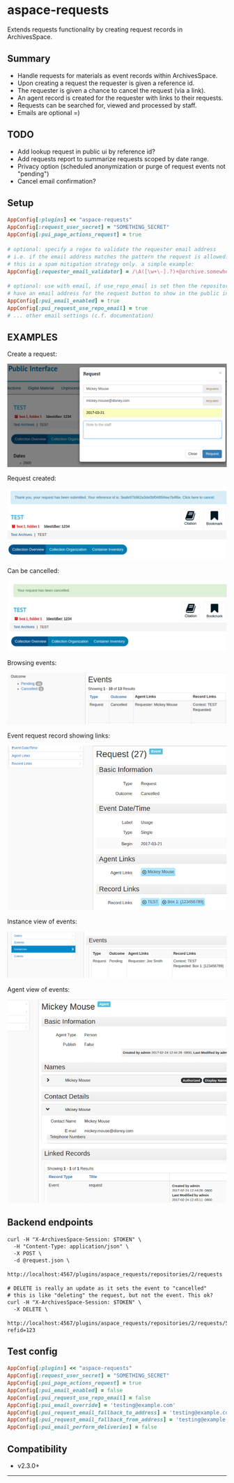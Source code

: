# aspace-requests

Extends requests functionality by creating request records in ArchivesSpace.

## Summary

- Handle requests for materials as event records within ArchivesSpace.
- Upon creating a request the requester is given a reference id.
- The requester is given a chance to cancel the request (via a link).
- An agent record is created for the requester with links to their requests.
- Requests can be searched for, viewed and processed by staff.
- Emails are optional =)

## TODO

- Add lookup request in public ui by reference id?
- Add requests report to summarize requests scoped by date range.
- Privacy option (scheduled anonymization or purge of request events not "pending")
- Cancel email confirmation?

## Setup

```ruby
AppConfig[:plugins] << "aspace-requests"
AppConfig[:request_user_secret] = "SOMETHING_SECRET"
AppConfig[:pui_page_actions_request] = true

# optional: specify a regex to validate the requester email address
# i.e. if the email address matches the pattern the request is allowed.
# this is a spam mitigation strategy only. a simple example:
AppConfig[:requester_email_validator] = /\A([\w+\-].?)+@archive.somewhere.edu$/i

# optional: use with email, if use_repo_email is set then the repository must
# have an email address for the request button to show in the public interface
AppConfig[:pui_email_enabled] = true
AppConfig[:pui_request_use_repo_email] = true
# ... other email settings (c.f. documentation)
```

## EXAMPLES

Create a request:

![#](examples/requests1.png)

Request created:

![#](examples/requests2.png)

Can be cancelled:

![#](examples/requests3.png)

Browsing events:

![#](examples/requests4.png)

Event request record showing links:

![#](examples/requests5.png)

Instance view of events:

![#](examples/requests6.png)

Agent view of events:

![#](examples/requests7.png)

## Backend endpoints

```
curl -H "X-ArchivesSpace-Session: $TOKEN" \
  -H "Content-Type: application/json" \
  -X POST \
  -d @request.json \
  http://localhost:4567/plugins/aspace_requests/repositories/2/requests

# DELETE is really an update as it sets the event to "cancelled"
# this is like "deleting" the request, but not the event. This ok?
curl -H "X-ArchivesSpace-Session: $TOKEN" \
  -X DELETE \
  http://localhost:4567/plugins/aspace_requests/repositories/2/requests/5?refid=123
```

## Test config

```ruby
AppConfig[:plugins] << "aspace-requests"
AppConfig[:request_user_secret] = "SOMETHING_SECRET"
AppConfig[:pui_page_actions_request] = true
AppConfig[:pui_email_enabled] = false
AppConfig[:pui_request_use_repo_email] = false
AppConfig[:pui_email_override] = 'testing@example.com'
AppConfig[:pui_request_email_fallback_to_address] = 'testing@example.com'
AppConfig[:pui_request_email_fallback_from_address] = 'testing@example.com'
AppConfig[:pui_email_perform_deliveries] = false
```

## Compatibility

- v2.3.0+

---
